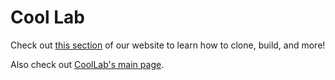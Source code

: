 # Cool Lab

Check out [this section](https://coollibs.github.io/home/docs/tutorials/building) of our website to learn how to clone, build, and more!

Also check out [CoolLab's main page](https://coollibs.github.io/home/docs/lab).